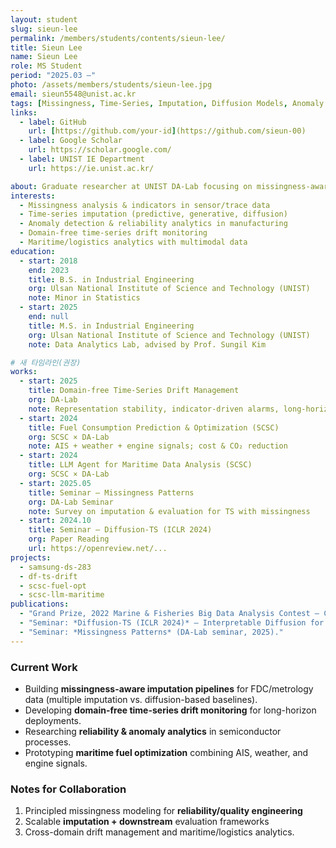 ```yaml
---
layout: student
slug: sieun-lee
permalink: /members/students/contents/sieun-lee/
title: Sieun Lee
name: Sieun Lee
role: MS Student
period: "2025.03 —"
photo: /assets/members/students/sieun-lee.jpg
email: sieun5548@unist.ac.kr
tags: [Missingness, Time-Series, Imputation, Diffusion Models, Anomaly Detection, Manufacturing AI]
links:
  - label: GitHub
    url: [https://github.com/your-id](https://github.com/sieun-00)
  - label: Google Scholar
    url: https://scholar.google.com/
  - label: UNIST IE Department
    url: https://ie.unist.ac.kr/

about: Graduate researcher at UNIST DA-Lab focusing on missingness-aware time-series modeling (imputation, diffusion, anomaly detection) for semiconductor reliability and maritime analytics.
interests:
  - Missingness analysis & indicators in sensor/trace data
  - Time-series imputation (predictive, generative, diffusion)
  - Anomaly detection & reliability analytics in manufacturing
  - Domain-free time-series drift monitoring
  - Maritime/logistics analytics with multimodal data
education:
  - start: 2018
    end: 2023
    title: B.S. in Industrial Engineering
    org: Ulsan National Institute of Science and Technology (UNIST)
    note: Minor in Statistics
  - start: 2025
    end: null
    title: M.S. in Industrial Engineering
    org: Ulsan National Institute of Science and Technology (UNIST)
    note: Data Analytics Lab, advised by Prof. Sungil Kim

# 새 타임라인(권장)
works:
  - start: 2025
    title: Domain-free Time-Series Drift Management
    org: DA-Lab
    note: Representation stability, indicator-driven alarms, long-horizon monitoring
  - start: 2024
    title: Fuel Consumption Prediction & Optimization (SCSC)
    org: SCSC × DA-Lab
    note: AIS + weather + engine signals; cost & CO₂ reduction
  - start: 2024
    title: LLM Agent for Maritime Data Analysis (SCSC)
    org: SCSC × DA-Lab
  - start: 2025.05
    title: Seminar — Missingness Patterns
    org: DA-Lab Seminar
    note: Survey on imputation & evaluation for TS with missingness
  - start: 2024.10
    title: Seminar — Diffusion-TS (ICLR 2024)
    org: Paper Reading
    url: https://openreview.net/...
projects:
  - samsung-ds-283
  - df-ts-drift
  - scsc-fuel-opt
  - scsc-llm-maritime
publications:
  - "Grand Prize, 2022 Marine & Fisheries Big Data Analysis Contest — CO₂ reduction & cost-optimized routing via ML."
  - "Seminar: *Diffusion-TS (ICLR 2024)* — Interpretable Diffusion for General Time Series Generation."
  - "Seminar: *Missingness Patterns* (DA-Lab seminar, 2025)."
---
```


### Current Work
- Building **missingness-aware imputation pipelines** for FDC/metrology data (multiple imputation vs. diffusion-based baselines).
- Developing **domain-free time-series drift monitoring** for long-horizon deployments.
- Researching **reliability & anomaly analytics** in semiconductor processes.
- Prototyping **maritime fuel optimization** combining AIS, weather, and engine signals.

### Notes for Collaboration
1. Principled missingness modeling for **reliability/quality engineering**  
2. Scalable **imputation + downstream** evaluation frameworks  
3. Cross-domain drift management and maritime/logistics analytics.
